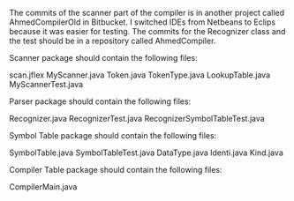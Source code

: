 The commits of the scanner part of the compiler is in another project called AhmedCompilerOld in Bitbucket. I 
switched IDEs from Netbeans to Eclips because it was easier for testing. The commits for the Recognizer class and the test should be in a repository called AhmedCompiler.


Scanner package should contain the following files:

scan.jflex 
MyScanner.java
Token.java 
TokenType.java
LookupTable.java 
MyScannerTest.java   


Parser package should contain the following files:

Recognizer.java 
RecognizerTest.java
RecognizerSymbolTableTest.java


Symbol Table package should contain the following files:

SymbolTable.java
SymbolTableTest.java
DataType.java
Identi.java
Kind.java


Compiler Table package should contain the following files:

CompilerMain.java
